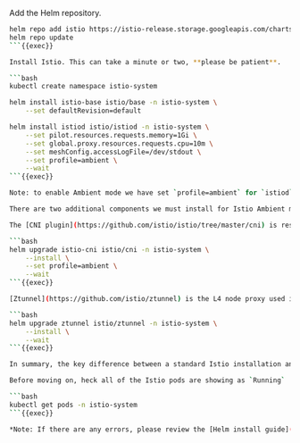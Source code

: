 

Add the Helm repository.

```bash
helm repo add istio https://istio-release.storage.googleapis.com/charts
helm repo update
```{{exec}}

Install Istio. This can take a minute or two, **please be patient**.

```bash
kubectl create namespace istio-system

helm install istio-base istio/base -n istio-system \
    --set defaultRevision=default

helm install istiod istio/istiod -n istio-system \
    --set pilot.resources.requests.memory=1Gi \
    --set global.proxy.resources.requests.cpu=10m \
    --set meshConfig.accessLogFile=/dev/stdout \
    --set profile=ambient \
    --wait
```{{exec}}

Note: to enable Ambient mode we have set `profile=ambient` for `istiod`

There are two additional components we must install for Istio Ambient mode.

The [CNI plugin](https://github.com/istio/istio/tree/master/cni) is responsible for listening to pod events and pushing networking config out to other Istio enabled pods. It also watches for enabled namespaces and will enroll pods if needed. 

```bash
helm upgrade istio-cni istio/cni -n istio-system \
    --install \
    --set profile=ambient \
    --wait
```{{exec}}

[Ztunnel](https://github.com/istio/ztunnel) is the L4 node proxy used in Ambient mesh. It is deployed as a DaemonSet so there will be one Ztunnel pod per node.

```bash
helm upgrade ztunnel istio/ztunnel -n istio-system \
    --install \
    --wait
```{{exec}}

In summary, the key difference between a standard Istio installation and Istio Ambient mode is the inclusion of profile=ambient in the istiod Helm release, along with the additional Helm releases for ztunnel and istio-cni.

Before moving on, heck all of the Istio pods are showing as `Running`

```bash
kubectl get pods -n istio-system
```{{exec}}

*Note: If there are any errors, please review the [Helm install guide](https://istio.io/latest/docs/setup/install/helm/) and [Contact Us](#) if unable to resolve*
